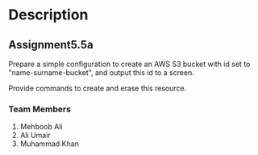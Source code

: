 # Description

## Assignment5.5a

Prepare a simple configuration to create an AWS S3 bucket with id set to "name-surname-bucket", and output this id to a screen.

Provide commands to create and erase this resource.

### Team Members
1. Mehboob Ali
2. Ali Umair 
3. Muhammad Khan 
